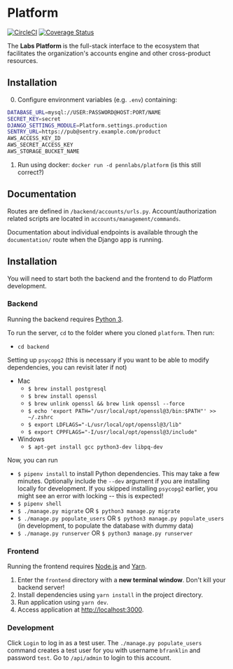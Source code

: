 # Platform

[![CircleCI](https://circleci.com/gh/pennlabs/platform.svg?style=shield)](https://circleci.com/gh/pennlabs/platform)
[![Coverage Status](https://codecov.io/gh/pennlabs/platform/branch/master/graph/badge.svg)](https://codecov.io/gh/pennlabs/platform)

The <strong> Labs Platform </strong> is the full-stack interface to the ecosystem that facilitates the organization's accounts engine and other cross-product resources.

## Installation

0. Configure environment variables (e.g. `.env`) containing:

```bash
DATABASE_URL=mysql://USER:PASSWORD@HOST:PORT/NAME
SECRET_KEY=secret
DJANGO_SETTINGS_MODULE=Platform.settings.production
SENTRY_URL=https://pub@sentry.example.com/product
AWS_ACCESS_KEY_ID
AWS_SECRET_ACCESS_KEY
AWS_STORAGE_BUCKET_NAME
```

1. Run using docker: `docker run -d pennlabs/platform` (is this still correct?)

## Documentation

Routes are defined in `/backend/accounts/urls.py`. Account/authorization related scripts are located in `accounts/management/commands`.

Documentation about individual endpoints is available through the `documentation/` route when the Django app is running.

## Installation
You will need to start both the backend and the frontend to do Platform development.

### Backend

Running the backend requires [Python 3](https://www.python.org/downloads/).

To run the server, `cd` to the folder where you cloned `platform`. Then run:
- `cd backend`

Setting up `psycopg2` (this is necessary if you want to be able to modify
dependencies, you can revisit later if not)

- Mac
  - `$ brew install postgresql`
  - `$ brew install openssl`
  - `$ brew unlink openssl && brew link openssl --force`
  - `$ echo 'export PATH="/usr/local/opt/openssl@3/bin:$PATH"' >> ~/.zshrc`
  - `$ export LDFLAGS="-L/usr/local/opt/openssl@3/lib"`
  - `$ export CPPFLAGS="-I/usr/local/opt/openssl@3/include"`
- Windows
  - `$ apt-get install gcc python3-dev libpq-dev`

Now, you can run 

- `$ pipenv install` to install Python dependencies. This may take a few
  minutes. Optionally include the `--dev` argument if you are installing locally
  for development. If you skipped installing `psycopg2` earlier, you might see
  an error with locking -- this is expected!
- `$ pipenv shell`
- `$ ./manage.py migrate` OR `$ python3 manage.py migrate`
- `$ ./manage.py populate_users` OR `$ python3 manage.py populate_users` (in development,
  to populate the database with dummy data)
- `$ ./manage.py runserver` OR `$ python3 manage.py runserver`

### Frontend

Running the frontend requires [Node.js](https://nodejs.org/en/) and [Yarn](https://yarnpkg.com/getting-started/install).

1. Enter the `frontend` directory with a **new terminal window**. Don't kill your backend server!
2. Install dependencies using `yarn install` in the project directory.
3. Run application using `yarn dev`.
4. Access application at [http://localhost:3000](http://localhost:3000).

### Development

Click `Login` to log in as a test user. The `./manage.py populate_users` command creates a test user for you with username `bfranklin` and password `test`. Go to `/api/admin` to login to this account.

